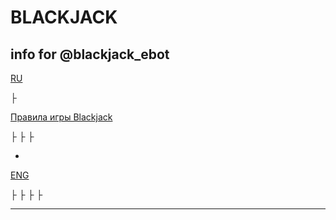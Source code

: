 # BLACKJACK
info for @blackjack_ebot
-----------------------
<p><a href="#RU">RU</a></p>
├ <p><a href="#blacjack_rules">Правила игры Blackjack</a></p>
├
├
├

-

<p><a href="#ENG">ENG</a></p>
├
├
├
├

---------------





<p><a name="blacjack_rules"></a></p>
